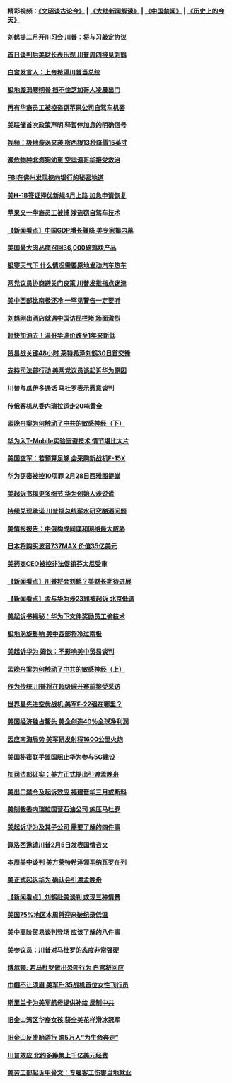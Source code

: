 #### 精彩视频：[《文昭谈古论今》](https://github.com/gfw-breaker/wenzhao) | [《大陆新闻解读》](https://github.com/gfw-breaker/ntdtv-comedy) | [《中国禁闻》](https://github.com/gfw-breaker/ntdtv-news) | [《历史上的今天》](https://github.com/gfw-breaker/today-in-history) 

#### [刘鹤提二月开川习会 川普：将与习敲定协议](../pages/nsc412/n11015814.md?t=01311530) 

#### [首日谈判后美财长表乐观 川普周四接见刘鹤](../pages/nsc412/n11015436.md?t=01311530) 

#### [白宫发言人：上帝希望川普当总统](../pages/nsc412/n11015016.md?t=01311530) 

#### [极地漩涡寒彻骨 挡不住芝加哥人凌晨出门](../pages/nsc412/n11014521.md?t=01311530) 

#### [再有华裔员工被控盗窃苹果公司自驾车机密](../pages/nsc412/n11014629.md?t=01311530) 

#### [美联储首次政策声明 释暂停加息的明确信号](../pages/nsc412/n11013829.md?t=01311530) 

#### [视频：极地漩涡来袭 密西根13秒降雪15英寸](../pages/nsc412/n11014064.md?t=01311530) 

#### [濒危物种北海狗幼崽 空运温哥华接受救治](../pages/nsc412/n11014164.md?t=01311530) 

#### [FBI在佛州发现挖向银行的秘密地道](../pages/nsc412/n11013871.md?t=01311530) 

#### [美H-1B签证择优新规4月上路 加急申请恢复](../pages/nsc412/n11013875.md?t=01311530) 

#### [苹果又一华裔员工被捕 涉盗窃自驾车技术](../pages/nsc412/n11013848.md?t=01311530) 

#### [【新闻看点】中国GDP增长骤降 美专家揭内幕](../pages/nsc412/n11013286.md?t=01311530) 

#### [美国最大肉品商召回36,000磅鸡块产品](../pages/nsc412/n11013738.md?t=01311530) 

#### [极寒天气下 什么情况需要原地发动汽车热车](../pages/nsc412/n11013707.md?t=01311530) 

#### [两党议员协商避关门良策 川普发推指点迷津](../pages/nsc412/n11013570.md?t=01311530) 

#### [美中西部比南极还冷 一罕见警告一定要听](../pages/nsc412/n11013490.md?t=01311530) 

#### [刘鹤刚出酒店就遇中国访民拦堵 场面激烈](../pages/nsc412/n11013477.md?t=01311530) 

#### [赶快加油去！温哥华油价跌至1年来新低](../pages/nsc412/n11013503.md?t=01311530) 

#### [贸易战关键48小时 莱特希泽刘鹤30日首交锋](../pages/nsc412/n11013347.md?t=01311530) 

#### [支持司法部行动 美两党议员谈起诉华为原因](../pages/nsc412/n11013467.md?t=01311530) 

#### [川普与瓜伊多通话 马杜罗表示愿意谈判](../pages/nsc412/n11013353.md?t=01311530) 

#### [传俄客机从委内瑞拉运走20吨黄金](../pages/nsc412/n11013224.md?t=01311530) 

#### [孟晚舟案为何触动了中共的敏感神经（下）](../pages/nsc412/n11008903.md?t=01311530) 

#### [华为入T-Mobile实验室盗技术 情节堪比大片](../pages/nsc412/n11011032.md?t=01311530) 

#### [美国空军：若预算足够 会采购新战机F-15X](../pages/nsc412/n11012483.md?t=01311530) 

#### [华为窃密被控10项罪 2月28日西雅图提堂](../pages/nsc412/n11011664.md?t=01311530) 

#### [美起诉书揭更多细节 华为创始人涉说谎](../pages/nsc412/n11011478.md?t=01311530) 

#### [持续兑现承诺 川普捐总统薪水研究酗酒问题](../pages/nsc412/n11011753.md?t=01311530) 

#### [美情报报告：中俄构成间谍和网络最大威胁](../pages/nsc412/n11011346.md?t=01311530) 

#### [日本将购买波音737MAX 价值35亿美元](../pages/nsc412/n11011238.md?t=01311530) 

#### [美药商CEO被控非法促销芬太尼受审](../pages/nsc412/n11011244.md?t=01311530) 

#### [【新闻看点】川普将会刘鹤？美财长期待进展](../pages/nsc412/n11011103.md?t=01311530) 

#### [【新闻看点】孟与华为涉23罪被起诉 北京低调](../pages/nsc412/n11011100.md?t=01311530) 

#### [美起诉书揭秘：华为下文件奖励员工偷技术](../pages/nsc412/n11010958.md?t=01311530) 

#### [极地涡旋影响 美中西部将冷过南极](../pages/nsc412/n11010961.md?t=01311530) 

#### [美起诉华为  姆钦：不影响美中贸易谈判](../pages/nsc412/n11010980.md?t=01311530) 

#### [孟晚舟案为何触动了中共的敏感神经（上）](../pages/nsc412/n11008466.md?t=01311530) 

#### [作为传统 川普将在超级碗开赛前接受采访](../pages/nsc412/n11010284.md?t=01311530) 

#### [世界最先进空优战机 美军F-22强在哪里？](../pages/nsc412/n11010323.md?t=01311530) 

#### [美国经济独占鳌头 美企创造40％全球净利润](../pages/nsc412/n11010092.md?t=01311530) 

#### [因应南海局势 美军研发射程1600公里火炮](../pages/nsc412/n11010046.md?t=01311530) 

#### [美国秘密联手盟国阻止华为参与5G建设](../pages/nsc412/n11008416.md?t=01311530) 

#### [加司法部证实：美方正式提出引渡孟晚舟](../pages/nsc412/n11009536.md?t=01311530) 

#### [美出口禁令及起诉效应 福建晋华三月或断料](../pages/nsc412/n11009319.md?t=01311530) 

#### [美制裁委内瑞拉国营石油公司 施压马杜罗](../pages/nsc412/n11009006.md?t=01311530) 

#### [美起诉华为及其子公司 需要了解的四件事](../pages/nsc412/n11009051.md?t=01311530) 

#### [佩洛西邀请川普2月5日发表国情咨文](../pages/nsc412/n11008732.md?t=01311530) 

#### [本周美中谈判 美方莱特希泽领军纳瓦罗在列](../pages/nsc412/n11008813.md?t=01311530) 

#### [美正式起诉华为 确认会引渡孟晚舟](../pages/nsc412/n11008885.md?t=01311530) 

#### [【新闻看点】刘鹤赴美谈判 或现三种情景](../pages/nsc412/n11008460.md?t=01311530) 

#### [美国75%地区本周将迎来破纪录低温](../pages/nsc412/n11008515.md?t=01311530) 

#### [美中高阶贸易谈判登场 应该了解的八件事](../pages/nsc412/n11008487.md?t=01311530) 

#### [美参议员：川普对马杜罗的态度非常强硬](../pages/nsc412/n11008349.md?t=01311530) 

#### [博尔顿: 若马杜罗做出恐吓行为 白宫将回应](../pages/nsc412/n11008204.md?t=01311530) 

#### [巾帼不让须眉 美军F-35战机首位女性飞行员](../pages/nsc412/n11007778.md?t=01311530) 

#### [斯里兰卡为美军航母提供补给 反制中共](../pages/nsc412/n11007567.md?t=01311530) 

#### [旧金山湾区华裔女孩 获全美花样滑冰冠军](../pages/nsc412/n11007307.md?t=01311530) 

#### [旧金山反堕胎游行 逾5万人“为生命奔走”](../pages/nsc412/n11007277.md?t=01311530) 

#### [川普效应 北约多筹集上千亿美元经费](../pages/nsc412/n11006307.md?t=01311530) 

#### [美劳工部起诉甲骨文：专雇客工伤害当地就业](../pages/nsc412/n11006396.md?t=01311530) 

